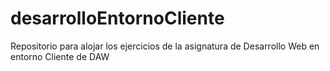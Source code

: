 # desarrolloEntornoCliente
Repositorio para alojar los ejercicios de la asignatura de Desarrollo Web en entorno Cliente de DAW
